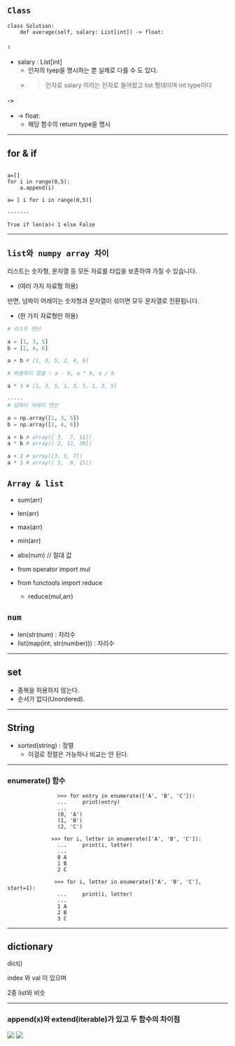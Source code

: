
## `Class`
```python3
class Solution:
    def average(self, salary: List[int]) -> float:
```
#### ` :  `
- salary : List[int]
  - 인자의 tyep을 명시하는 뿐 실제로 다를 수 도 있다.
  - > 인자로 salary 이라는 인자로 들어왔고 list 형태이며  int  type이다

#### ` -> `
- -> float:
  - 해당 함수의 return type을 명시   
  
---
## for  & if 
```python3

a=[]
for i in range(0,5):
    a.append(i)

a= [ i for i in range(0,5)]

-------

True if len(a)< 1 else False

```



---
##  `list와 numpy array 차이`

리스트는 숫자형, 문자열 등 모든 자료를 타입을 보존하여 가질 수 있습니다.
- (여러 가지 자료형 허용)

 반면, 넘파이 어레이는 숫자형과 문자열이 섞이면 모두 문자열로 전환됩니다.
 - (한 가지 자료형만 허용)

```python
# 리스트 연산

a = [1, 3, 5]
b = [2, 4, 6]

a + b # [1, 3, 5, 2, 4, 6]

# 허용하지 않음 : a - b, a * b, a / b

a * 3 # [1, 3, 5, 1, 3, 5, 1, 3, 5]

-----
# 넘파이 어레이 연산

a = np.array([1, 3, 5])
b = np.array([2, 4, 6])

a + b # array([ 3,  7, 11])
a * b # array([ 2, 12, 30])

a + 2 # array([3, 5, 7])
a * 3 # array([ 3,  9, 15])
```
## `Array & list`
- sum(arr)
- len(arr)
- max(arr)
- min(arr)

- abs(num)  //  절대 값


- from operator import mul
- from functools import reduce
    - reduce(mul,arr)

## `num`
- len(str(num) : 자리수
- list(map(int, str(number))) : 자리수 

---
## set
- 중복을 허용하지 않는다.
- 순서가 없다(Unordered).

----
## String
- sorted(string)  : 정렬 
    - 이걸로 정렬은 가능하나 비교는 안 된다.

---
### enumerate() 함수


                    >>> for entry in enumerate(['A', 'B', 'C']):
                    ...     print(entry)
                    ...
                    (0, 'A')
                    (1, 'B')
                    (2, 'C')

                  >>> for i, letter in enumerate(['A', 'B', 'C']):
                    ...     print(i, letter)
                    ...
                    0 A
                    1 B
                    2 C
                   
                   >>> for i, letter in enumerate(['A', 'B', 'C'], start=1):
                    ...     print(i, letter)
                    ...
                    1 A
                    2 B
                    3 C
                    
----
##  dictionary
dict()

index 와  val 이 있으며 

2중 list와 비슷 


----
### append(x)와 extend(iterable)가 있고 두 함수의 차이점

![](https://mblogthumb-phinf.pstatic.net/MjAxOTA1MTlfNTEg/MDAxNTU4MjI1MjMzNzQ1.vrwM5Kdp03SAYSqqUHk1GHYreCf93CR4QgPXcAFlJ-gg.XL21JskF0EemeEjXwH4eMjX6r-pk9SQcCgInuygX_WMg.PNG.wideeyed/61.png?type=w800)
![](https://mblogthumb-phinf.pstatic.net/MjAxOTA1MTlfMTI0/MDAxNTU4MjI1MjMzNzQ2.Tz9nIxxXFQZtID2B_rhyFCCzDxvwPT5qKcbjWgbZ7Bsg.uX0GSdyXHHqBf-xziMDrrh5WJvKNfNAmCMkF0nTZFlEg.PNG.wideeyed/63.png?type=w800)

                  
